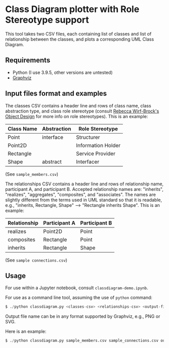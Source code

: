 # Class Diagram plotter with Role Stereotype support

This tool takes two CSV files, each containing list of classes and list of relationship between the classes, and plots a corresponding UML Class Diagram.

## Requirements

- Python (I use 3.9.5, other versions are untested)
- [Graphviz](graphviz.org)

## Input files format and examples

The classes CSV contains a header line and rows of class name, class abstraction type, and class role stereotype (consult [Rebecca Wirf-Brock's Object Design](http://www.wirfs-brock.com/DesignBooks.html) for more info on role stereotypes). This is an example:

| Class Name | Abstraction | Role Stereotype    |
|------------|-------------|--------------------|
| Point<T>   | interface   | Structurer         |
| Point2D    |             | Information Holder |
| Rectangle  |             | Service Provider   |
| Shape      | abstract    | Interfacer         |

(See `sample_members.csv`)

The relationships CSV contains a header line and rows of relationship name, participant A, and participant B. Accepted relationship names are: "inherits", "realizes", "aggregates", "composites", and "associates". The names are slightly different from the terms used in UML standard so that it is readable, e.g., "inherits, Rectangle, Shape" --> "Rectangle inherits Shape". This is an example:

| Relationship | Participant A | Participant B |
|--------------|---------------|---------------|
| realizes     | Point2D       | Point<T>      |
| composites   | Rectangle     | Point<T>      |
| inherits     | Rectangle     | Shape         |

(See `sample connections.csv`)

## Usage

For use within a Jupyter notebook, consult `classdiagram-demo.ipynb`.

For use as a command line tool, assuming the use of `python` command:

```python
$ ./python classdiagram.py <classes-csv> <relationships-csv> <output-filename>
```

Output file name can be in any format supported by Graphviz, e.g., PNG or SVG.

Here is an example:

```python
$ ./python classdiagram.py sample_members.csv sample_connections.csv output.png
```

